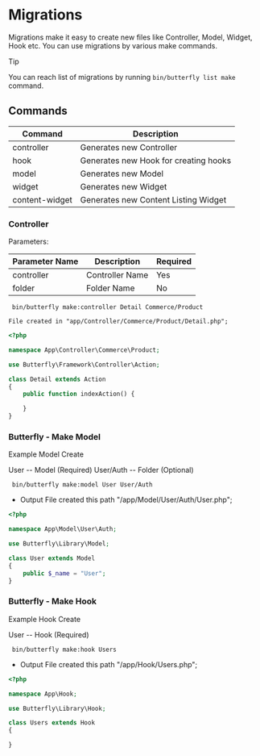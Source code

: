 # Migrations

Migrations make it easy to create new files like Controller, Model, Widget, Hook etc. You can use migrations by various make commands.

> [!TIP]
> You can reach list of migrations by running `bin/butterfly list make` command.

## Commands

Command | Description
--- | ---
controller | Generates new Controller
hook | Generates new Hook for creating hooks
model | Generates new Model
widget | Generates new Widget
content-widget | Generates new Content Listing Widget

### Controller 

Parameters:

Parameter Name | Description | Required
--- | --- | ---
controller | Controller Name | Yes
folder | Folder Name | No

```shell script
 bin/butterfly make:controller Detail Commerce/Product
```

```shell script
File created in "app/Controller/Commerce/Product/Detail.php";
```

```php
<?php

namespace App\Controller\Commerce\Product;

use Butterfly\Framework\Controller\Action;

class Detail extends Action
{
    public function indexAction() {

    }
}
```

### Butterfly - Make Model 

Example Model Create

User -- Model (Required)
User/Auth -- Folder (Optional)

```shell script
 bin/butterfly make:model User User/Auth
```
- Output
File created this path "/app/Model/User/Auth/User.php";

```php
<?php

namespace App\Model\User\Auth;

use Butterfly\Library\Model;

class User extends Model
{
    public $_name = "User";
}
```
### Butterfly - Make Hook 

Example Hook Create

User -- Hook (Required)

```shell script
 bin/butterfly make:hook Users
```
- Output
File created this path "/app/Hook/Users.php";

```php
<?php

namespace App\Hook;

use Butterfly\Library\Hook;

class Users extends Hook
{

}
```